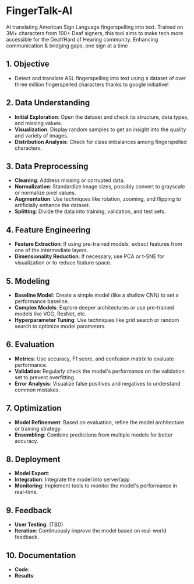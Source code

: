 # FingerTalk-AI
AI translating American Sign Language fingerspelling into text. Trained on 3M+ characters from 100+ Deaf signers, this tool aims to make tech more accessible for the Deaf/Hard of Hearing community. Enhancing communication &amp; bridging gaps, one sign at a time

## 1. Objective
- Detect and translate ASL fingerspelling into text using a dataset of over three million fingerspelled characters thanks to google initiative!

## 2. Data Understanding
- **Initial Exploration**: Open the dataset and check its structure, data types, and missing values.
- **Visualization**: Display random samples to get an insight into the quality and variety of images.
- **Distribution Analysis**: Check for class imbalances among fingerspelled characters.

## 3. Data Preprocessing
- **Cleaning**: Address missing or corrupted data.
- **Normalization**: Standardize image sizes, possibly convert to grayscale or normalize pixel values.
- **Augmentation**: Use techniques like rotation, zooming, and flipping to artificially enhance the dataset.
- **Splitting**: Divide the data into training, validation, and test sets.

## 4. Feature Engineering
- **Feature Extraction**: If using pre-trained models, extract features from one of the intermediate layers.
- **Dimensionality Reduction**: If necessary, use PCA or t-SNE for visualization or to reduce feature space.

## 5. Modeling
- **Baseline Model**: Create a simple model (like a shallow CNN) to set a performance baseline.
- **Complex Models**: Explore deeper architectures or use pre-trained models like VGG, ResNet, etc. 
- **Hyperparameter Tuning**: Use techniques like grid search or random search to optimize model parameters.

## 6. Evaluation
- **Metrics**: Use accuracy, F1 score, and confusion matrix to evaluate performance.
- **Validation**: Regularly check the model's performance on the validation set to prevent overfitting.
- **Error Analysis**: Visualize false positives and negatives to understand common mistakes.

## 7. Optimization
- **Model Refinement**: Based on evaluation, refine the model architecture or training strategy.
- **Ensembling**: Combine predictions from multiple models for better accuracy.

## 8. Deployment
- **Model Export**:
- **Integration**: Integrate the model into server/app
- **Monitoring**: Implement tools to monitor the model's performance in real-time.

## 9. Feedback
- **User Testing**: (TBD)
- **Iteration**: Continuously improve the model based on real-world feedback.

## 10. Documentation
- **Code**: 
- **Results**: 
